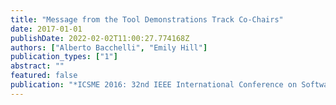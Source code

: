 ```yaml
---
title: "Message from the Tool Demonstrations Track Co-Chairs"
date: 2017-01-01
publishDate: 2022-02-02T11:00:27.774168Z
authors: ["Alberto Bacchelli", "Emily Hill"]
publication_types: ["1"]
abstract: ""
featured: false
publication: "*ICSME 2016: 32nd IEEE International Conference on Software Maintenance and Evolution*"
---
```


